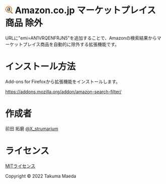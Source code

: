 ﻿# ![icon](src/icons/024.png) Amazon.co.jp マーケットプレイス商品 除外
URLに"emi=AN1VRQENFRJN5"を追加することで、Amazonの検索結果からマーケットプレイス商品を自動的に除外する拡張機能です。


# インストール方法
Add-ons for Firefoxから拡張機能をインストールします。

https://addons.mozilla.org/addon/amazon-search-filter/


# 作成者
前田 拓磨 [@X_strumarium](https://twitter.com/X_strumarium/)


# ライセンス
[MITライセンス](LICENSE)

Copyright © 2022 Takuma Maeda